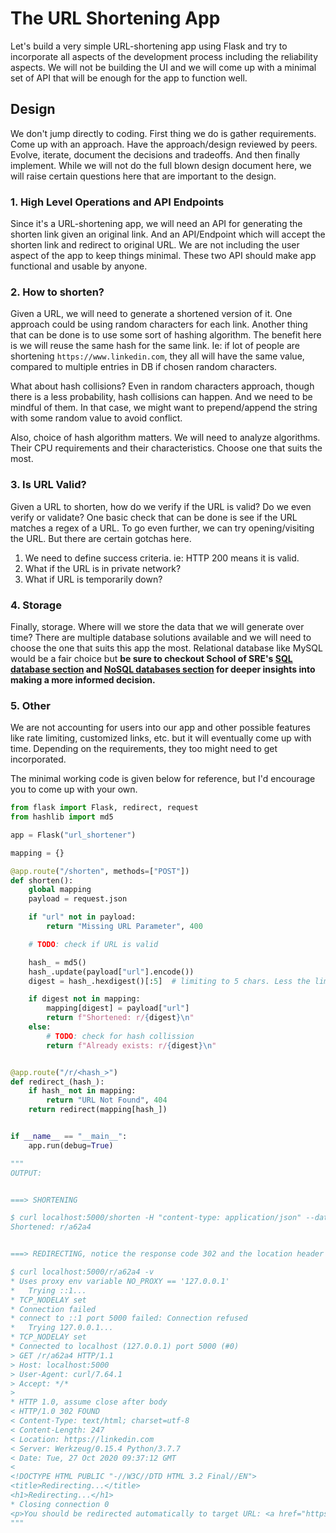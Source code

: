 # The URL Shortening App

Let's build a very simple URL-shortening app using Flask and try to incorporate all aspects of the development process including the reliability aspects. We will not be building the UI and we will come up with a minimal set of API that will be enough for the app to function well.

## Design

We don't jump directly to coding. First thing we do is gather requirements. Come up with an approach. Have the approach/design reviewed by peers. Evolve, iterate, document the decisions and tradeoffs. And then finally implement. While we will not do the full blown design document here, we will raise certain questions here that are important to the design.

### 1. High Level Operations and API Endpoints

Since it's a URL-shortening app, we will need an API for generating the shorten link given an original link. And an API/Endpoint which will accept the shorten link and redirect to original URL. We are not including the user aspect of the app to keep things minimal. These two API should make app functional and usable by anyone.

### 2. How to shorten?

Given a URL, we will need to generate a shortened version of it. One approach could be using random characters for each link. Another thing that can be done is to use some sort of hashing algorithm. The benefit here is we will reuse the same hash for the same link. Ie: if lot of people are shortening `https://www.linkedin.com`, they all will have the same value, compared to multiple entries in DB if chosen random characters.

What about hash collisions? Even in random characters approach, though there is a less probability, hash collisions can happen. And we need to be mindful of them. In that case, we might want to prepend/append the string with some random value to avoid conflict.

Also, choice of hash algorithm matters. We will need to analyze algorithms. Their CPU requirements and their characteristics. Choose one that suits the most.

### 3. Is URL Valid?

Given a URL to shorten, how do we verify if the URL is valid? Do we even verify or validate? One basic check that can be done is see if the URL matches a regex of a URL. To go even further, we can try opening/visiting the URL. But there are certain gotchas here.

1. We need to define success criteria. ie: HTTP 200 means it is valid.
2. What if the URL is in private network?
3. What if URL is temporarily down?

### 4. Storage

Finally, storage. Where will we store the data that we will generate over time? There are multiple database solutions available and we will need to choose the one that suits this app the most. Relational database like MySQL would be a fair choice but **be sure to checkout School of SRE's [SQL database section](../databases_sql/intro.md) and [NoSQL databases section](../databases_nosql/intro.md) for deeper insights into making a more informed decision.**

### 5. Other

We are not accounting for users into our app and other possible features like rate limiting, customized links, etc. but it will eventually come up with time. Depending on the requirements, they too might need to get incorporated.

The minimal working code is given below for reference, but I'd encourage you to come up with your own.

```python
from flask import Flask, redirect, request
from hashlib import md5

app = Flask("url_shortener")

mapping = {}

@app.route("/shorten", methods=["POST"])
def shorten():
    global mapping
    payload = request.json

    if "url" not in payload:
        return "Missing URL Parameter", 400

    # TODO: check if URL is valid

    hash_ = md5()
    hash_.update(payload["url"].encode())
    digest = hash_.hexdigest()[:5]  # limiting to 5 chars. Less the limit more the chances of collission

    if digest not in mapping:
        mapping[digest] = payload["url"]
        return f"Shortened: r/{digest}\n"
    else:
        # TODO: check for hash collission
        return f"Already exists: r/{digest}\n"


@app.route("/r/<hash_>")
def redirect_(hash_):
    if hash_ not in mapping:
        return "URL Not Found", 404
    return redirect(mapping[hash_])


if __name__ == "__main__":
    app.run(debug=True)

"""
OUTPUT:


===> SHORTENING

$ curl localhost:5000/shorten -H "content-type: application/json" --data '{"url":"https://linkedin.com"}'
Shortened: r/a62a4


===> REDIRECTING, notice the response code 302 and the location header

$ curl localhost:5000/r/a62a4 -v
* Uses proxy env variable NO_PROXY == '127.0.0.1'
*   Trying ::1...
* TCP_NODELAY set
* Connection failed
* connect to ::1 port 5000 failed: Connection refused
*   Trying 127.0.0.1...
* TCP_NODELAY set
* Connected to localhost (127.0.0.1) port 5000 (#0)
> GET /r/a62a4 HTTP/1.1
> Host: localhost:5000
> User-Agent: curl/7.64.1
> Accept: */*
>
* HTTP 1.0, assume close after body
< HTTP/1.0 302 FOUND
< Content-Type: text/html; charset=utf-8
< Content-Length: 247
< Location: https://linkedin.com
< Server: Werkzeug/0.15.4 Python/3.7.7
< Date: Tue, 27 Oct 2020 09:37:12 GMT
<
<!DOCTYPE HTML PUBLIC "-//W3C//DTD HTML 3.2 Final//EN">
<title>Redirecting...</title>
<h1>Redirecting...</h1>
* Closing connection 0
<p>You should be redirected automatically to target URL: <a href="https://linkedin.com">https://linkedin.com</a>.  If not click the link.
"""
```
